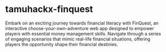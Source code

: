 # tamuhackx-finquest
Embark on an exciting journey towards financial literacy with FinQuest, an interactive choose-your-own-adventure web app designed to empower players with essential money management skills. Navigate through a series of engaging scenarios that mimic real-life financial situations, offering players the opportunity shape their financial destinies.
